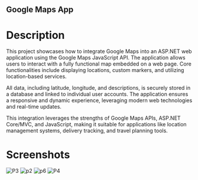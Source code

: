 ## Google Maps App

# Description

  This project showcases how to integrate Google Maps into an ASP.NET web application using the Google Maps JavaScript API. The application allows users to interact with a fully functional map embedded on a web page. Core functionalities include displaying locations, custom markers, and utilizing location-based services.

  All data, including latitude, longitude, and descriptions, is securely stored in a database and linked to individual user accounts. The application ensures a responsive and dynamic experience, leveraging modern web technologies and real-time updates.

  This integration leverages the strengths of Google Maps APIs, ASP.NET Core/MVC, and JavaScript, making it suitable for applications like location management systems, delivery tracking, and travel planning tools.

# Screenshots

  ![P3](https://github.com/user-attachments/assets/7aea6eb4-377a-4b13-8be5-83d164818afc)
  ![p2](https://github.com/user-attachments/assets/912e8788-c951-417d-a119-25fa7a63797e)
  ![p6](https://github.com/user-attachments/assets/94c5ed82-d57d-4138-a001-0306848008ad)
  ![P4](https://github.com/user-attachments/assets/0dde94d0-36c6-4f96-ba61-333c15d23560)
